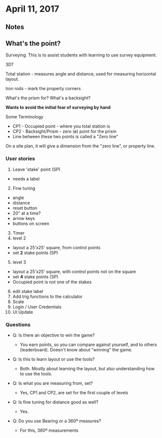 # April 11, 2017
## Notes

## What's the point?

Surveying. This is to assist students with learning to use survey equipment.

3D?

Total station - measures angle and distance, used for measuring horizontal layout.

Iron rods - mark the property corners

What's the prism for? What's a backsight?

**Wants to avoid the initial fear of surveying by hand**

Some Terminology

* CP1 - Occupied point - where you total station is
* CP2 - Backsight/Prism - zero (ø) point for the prism
* Line between these two points is called a "Zero line"

On a site plan, it will give a dimension from the "zero line", or property line.

### User stories

1. Leave 'stake' point (SP)
  * needs a label
2. Fine tuning
  * angle
  * distance
  * reset button
  * 20" at a time?
  * arrow keys
  * buttons on screen
3. Timer
4. level 2
  * layout a 25'x25' square, from control points
  * set **2** stake points (SP)
5. level 3
  * layout a 25'x25' square, with control points not on the square
  * set **4** stake points (SP)
  * Occupied point is not one of the stakes
6. edit stake label
7. Add trig functions to the calculator
8. Scale
9. Login / User Credentials
10. UI Update



### Questions

* Q: Is there an objective to win the game?
  * You earn points, so you can compare against yourself, and to others (leaderboard). Doesn't know about "winning" the game.

* Q: Is this to learn layout or use the tools?
  * Both. Mostly about learning the layout, but also understanding how to use the tools.

* Q: Is what you are measuring from, set?
  * Yes, CP1 and CP2, are set for the first couple of levels

* Q: Is fine tuning for distance good as well?
  * Yes.

* Q: Do you use Bearing or a 360º measures?
  * For this, 360º measurements
